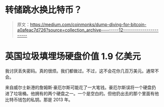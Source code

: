 # 转储跳水换比特币？

> 原文：<https://medium.com/coinmonks/dump-diving-for-bitcoin-a0afeac7d726?source=collection_archive---------12----------------------->

# 英国垃圾填埋场硬盘价值 1.9 亿美元

我讨厌丢失密码。真的很烦。我们都做过。不过，这不会花你几百万美元。通常不会。

来自威尔士新港的詹姆斯·豪厄尔斯可能花了一大笔钱。豪厄尔斯误将一个硬盘扔进了垃圾桶。他拥有的两个硬盘之一。一个是空白的。但他扔出去的那个里面有他比特币钱包的私钥。那是 2013 年。